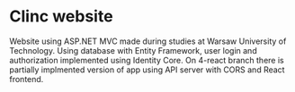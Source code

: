 # Clinc website

Website using ASP.NET MVC made during studies at Warsaw University of Technology. Using database with Entity Framework, user login and authorization implemented using Identity Core. On 4-react branch there is partially implmented version of app using API server with CORS and React frontend.

